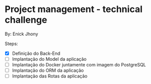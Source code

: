 # Project management - technical challenge

By: Enick Jhony

Steps:

- [x] Definição do Back-End
- [ ] Implantação do Model da aplicação
- [ ] Implantação do Docker juntamente com imagem do PostgreSQL
- [ ] Implantação do ORM da aplicação
- [ ] Implantação das Rotas da aplicação
